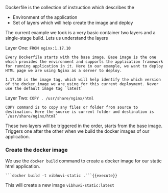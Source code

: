 Dockerfile is the collection of instruction which describes the 

- Environment of the application 
- Set of layers which will help create the image and deploy

The current example we took is a very basic container two layers and a single-stage build. Lets us understand the layers

Layer One: `FROM nginx:1.17.10`

    Every Dockerfile starts with the base image. Base image is the one which provides the environment and supports the application framework for running application in it. Here in our example, we want to deploy HTML page we are using Nginx as a server to deploy.

    1.17.10 is the image tag, which will help identify the which version of the docker image we are using for this current deployment. Never use the default image tag `latest`

Layer Two: `COPY . /usr/share/nginx/html`

    COPY command is to copy any files or folder from source to destination. Here the source is current folder and destination is `/usr/share/nginx/html`

These two layers will be triggered in the order, starts from the base image. Triggers one after the other when we build the docker images of our application.

###  Create the docker image

We use the `docker build` command to create a docker image for our static html application.

    ```docker build -t vibhuvi-static .```{{execute}}

This will create a new image `vibhuvi-static:latest`